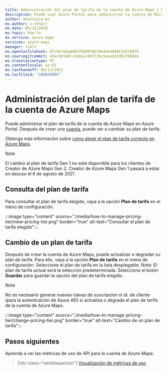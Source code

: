 ```yaml
---
title: Administración del plan de tarifa de la cuenta de Azure Maps | Microsoft Azure Maps
description: Puede usar Azure Portal para administrar la cuenta de Microsoft Azure Maps y su plan de tarifa.
author: anastasia-ms
ms.author: v-stharr
ms.date: 05/12/2020
ms.topic: how-to
ms.service: azure-maps
services: azure-maps
manager: timlt
ms.openlocfilehash: dfc9afe4a89037838070b70e44e4040f14278975
ms.sourcegitcommit: 42ac9d148cc3e9a1c0d771bc5eea632d8c70b92a
ms.translationtype: HT
ms.contentlocale: es-ES
ms.lasthandoff: 05/13/2021
ms.locfileid: "109845805"
---
```

# <a name="manage-the-pricing-tier-of-your-azure-maps-account"></a>Administración del plan de tarifa de la cuenta de Azure Maps

Puede administrar el plan de tarifa de la cuenta de Azure Maps en Azure Portal. Después de crear una [cuenta](https://azure.microsoft.com/free/?WT.mc_id=A261C142F), puede ver o cambiar su plan de tarifa.

Obtenga más información sobre [cómo elegir el plan de tarifa correcto en Azure Maps](./choose-pricing-tier.md).

>[!NOTE]
>El cambio al plan de tarifa Gen 1 no está disponible para los clientes de Creator de Azure Maps Gen 2.  Creator de Azure Maps Gen 1 pasará a estar en desuso el 6 de agosto de 2021.

## <a name="view-your-pricing-tier"></a>Consulta del plan de tarifa

Para consultar el plan de tarifa elegido, vaya a la opción **Plan de tarifa** en el menú de configuración.

:::image type="content" source="./media/how-to-manage-pricing-tier/view-pricing-tier.png" border="true" alt-text="Consultar el plan de tarifa elegido":::

## <a name="change-a-pricing-tier"></a>Cambio de un plan de tarifa

Después de crear la cuenta de Azure Maps, puede actualizar o degradar su plan de tarifa. Para ello, vaya a la opción **Plan de tarifa** en el menú de configuración. Seleccione el plan de tarifa en la lista desplegable.  Nota: El plan de tarifa actual será la selección predeterminada.  Seleccione el botón **Guardar** para guardar la opción del plan de tarifa elegido.

> [!NOTE]
> No es necesario generar nuevas claves de suscripción ni id. de cliente (para la autenticación de Azure AD) si actualiza o degrada el plan de tarifa de la cuenta de Azure Maps.


:::image type="content" source="./media/how-to-manage-pricing-tier/change-pricing-tier.png" border="true" alt-text="Cambio de un plan de tarifa":::



## <a name="next-steps"></a>Pasos siguientes

Aprenda a ver las métricas de uso de API para la cuenta de Azure Maps:

> [!div class="nextstepaction"] 
> [Visualización de métricas de uso](./how-to-view-api-usage.md)